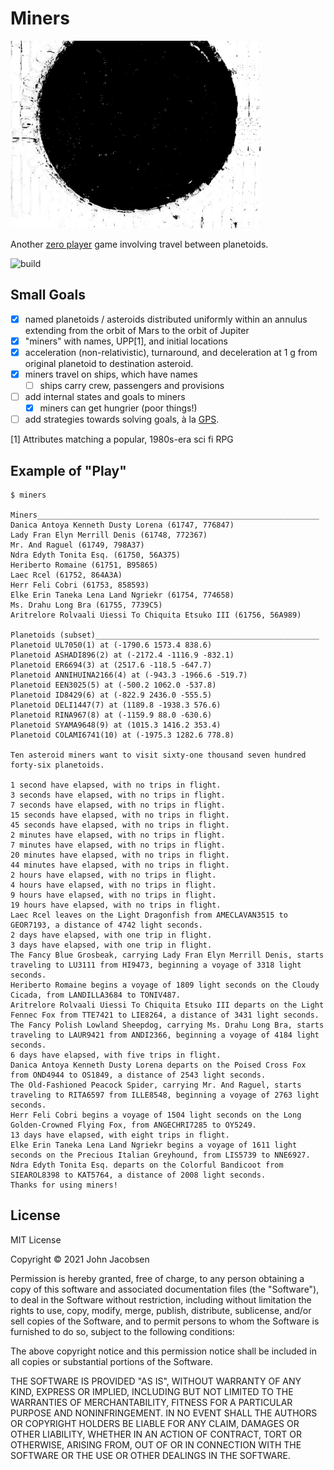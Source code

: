 # Miners

<img src="/planetoid.jpg" width="400">

Another [zero player](https://github.com/eigenhombre/galax#galax)
game involving travel between planetoids.

![build](https://github.com/eigenhombre/miners/actions/workflows/build.yml/badge.svg)

## Small Goals

- [x] named planetoids / asteroids distributed uniformly within an
  annulus extending from the orbit of Mars to the orbit of Jupiter
- [x] "miners" with names, UPP[1], and initial locations
- [x] acceleration (non-relativistic), turnaround, and deceleration at 1 g
  from original planetoid to destination asteroid.
- [x] miners travel on ships, which have names
  - [ ] ships carry crew, passengers and provisions
- [ ] add internal states and goals to miners
  - [x] miners can get hungrier (poor things!)
- [ ] add strategies towards solving goals, à la [GPS](https://github.com/norvig/paip-lisp/blob/main/docs/chapter4.md#gps-the-general-problem-solver).

[1] Attributes matching a popular, 1980s-era sci fi RPG

## Example of "Play"

```
$ miners

Miners_______________________________________________________________
Danica Antoya Kenneth Dusty Lorena (61747, 776847)
Lady Fran Elyn Merrill Denis (61748, 772367)
Mr. And Raguel (61749, 798A37)
Ndra Edyth Tonita Esq. (61750, 56A375)
Heriberto Romaine (61751, B95865)
Laec Rcel (61752, 864A3A)
Herr Feli Cobri (61753, 858593)
Elke Erin Taneka Lena Land Ngriekr (61754, 774658)
Ms. Drahu Long Bra (61755, 7739C5)
Aritrelore Rolvaali Uiessi To Chiquita Etsuko III (61756, 56A989)

Planetoids (subset)__________________________________________________
Planetoid UL7050(1) at (-1790.6 1573.4 838.6)
Planetoid ASHADI896(2) at (-2172.4 -1116.9 -832.1)
Planetoid ER6694(3) at (2517.6 -118.5 -647.7)
Planetoid ANNIHUINA2166(4) at (-943.3 -1966.6 -519.7)
Planetoid EEN3025(5) at (-500.2 1062.0 -537.8)
Planetoid ID8429(6) at (-822.9 2436.0 -555.5)
Planetoid DELI1447(7) at (1189.8 -1938.3 576.6)
Planetoid RINA967(8) at (-1159.9 88.0 -630.6)
Planetoid SYAMA9648(9) at (1015.3 1416.2 353.4)
Planetoid COLAMI6741(10) at (-1975.3 1282.6 778.8)

Ten asteroid miners want to visit sixty-one thousand seven hundred forty-six planetoids.

1 second have elapsed, with no trips in flight.
3 seconds have elapsed, with no trips in flight.
7 seconds have elapsed, with no trips in flight.
15 seconds have elapsed, with no trips in flight.
45 seconds have elapsed, with no trips in flight.
2 minutes have elapsed, with no trips in flight.
7 minutes have elapsed, with no trips in flight.
20 minutes have elapsed, with no trips in flight.
44 minutes have elapsed, with no trips in flight.
2 hours have elapsed, with no trips in flight.
4 hours have elapsed, with no trips in flight.
9 hours have elapsed, with no trips in flight.
19 hours have elapsed, with no trips in flight.
Laec Rcel leaves on the Light Dragonfish from AMECLAVAN3515 to GEOR7193, a distance of 4742 light seconds.
2 days have elapsed, with one trip in flight.
3 days have elapsed, with one trip in flight.
The Fancy Blue Grosbeak, carrying Lady Fran Elyn Merrill Denis, starts traveling to LU3111 from HI9473, beginning a voyage of 3318 light seconds.
Heriberto Romaine begins a voyage of 1809 light seconds on the Cloudy Cicada, from LANDILLA3684 to TONIV487.
Aritrelore Rolvaali Uiessi To Chiquita Etsuko III departs on the Light Fennec Fox from TTE7421 to LIE8264, a distance of 3431 light seconds.
The Fancy Polish Lowland Sheepdog, carrying Ms. Drahu Long Bra, starts traveling to LAUR9421 from ANDI2366, beginning a voyage of 4184 light seconds.
6 days have elapsed, with five trips in flight.
Danica Antoya Kenneth Dusty Lorena departs on the Poised Cross Fox from OND4944 to OS1849, a distance of 2543 light seconds.
The Old-Fashioned Peacock Spider, carrying Mr. And Raguel, starts traveling to RITA6597 from ILLE8548, beginning a voyage of 2763 light seconds.
Herr Feli Cobri begins a voyage of 1504 light seconds on the Long Golden-Crowned Flying Fox, from ANGECHRI7285 to OY5249.
13 days have elapsed, with eight trips in flight.
Elke Erin Taneka Lena Land Ngriekr begins a voyage of 1611 light seconds on the Precious Italian Greyhound, from LIS5739 to NNE6927.
Ndra Edyth Tonita Esq. departs on the Colorful Bandicoot from SIEAROL8398 to KAT5764, a distance of 2008 light seconds.
Thanks for using miners!
```

## License

MIT License

Copyright © 2021 John Jacobsen

Permission is hereby granted, free of charge, to any person obtaining a copy
of this software and associated documentation files (the "Software"), to deal
in the Software without restriction, including without limitation the rights
to use, copy, modify, merge, publish, distribute, sublicense, and/or sell
copies of the Software, and to permit persons to whom the Software is
furnished to do so, subject to the following conditions:

The above copyright notice and this permission notice shall be included in all
copies or substantial portions of the Software.

THE SOFTWARE IS PROVIDED "AS IS", WITHOUT WARRANTY OF ANY KIND, EXPRESS OR
IMPLIED, INCLUDING BUT NOT LIMITED TO THE WARRANTIES OF MERCHANTABILITY,
FITNESS FOR A PARTICULAR PURPOSE AND NONINFRINGEMENT. IN NO EVENT SHALL THE
AUTHORS OR COPYRIGHT HOLDERS BE LIABLE FOR ANY CLAIM, DAMAGES OR OTHER
LIABILITY, WHETHER IN AN ACTION OF CONTRACT, TORT OR OTHERWISE, ARISING FROM,
OUT OF OR IN CONNECTION WITH THE SOFTWARE OR THE USE OR OTHER DEALINGS IN THE
SOFTWARE.
